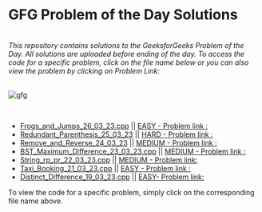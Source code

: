 # GFG Problem of the Day Solutions
<br>
<i> This repository contains solutions to the GeeksforGeeks Problem of the Day. All solutions are uploaded before ending of the day. To access the code for a specific problem, click on the file name below or you can also view the problem by clicking on Problem Link: </i>
<br><br>

![gfg](https://media.geeksforgeeks.org/img-practice/Problemofthedaynewcopy-1637640589.png)

<br>

- [Frogs_and_Jumps_26_03_23.cpp](./Frogs_and_Jumps_26_03_23.cpp) || [EASY - Problem link :](https://practice.geeksforgeeks.org/problems/5551749efa02ae36b6fdb3034a7810e84bd4c1a4/1)
- [Redundant_Parenthesis_25_03_23](./Redundant_Parenthesis_25_03_23.cpp) || [HARD - Problem link :](https://practice.geeksforgeeks.org/problems/ef5111156686a3136c6a0df8bbda17f952947e17/1)
- [Remove_and_Reverse_24_03_23](./Remove_and_Reverse_24_03_23.cpp) || [MEDIUM - Problem link :](https://practice.geeksforgeeks.org/problems/1e2f365be6114b671b915e145ec7dbcfdc432910/1)
- [BST_Maximum_Difference_23_03_23.cpp](./BST_Maximum_Difference_23_03_23.cpp) || [MEDIUM - Problem link :](https://practice.geeksforgeeks.org/problems/e841e10213ddf839d51c2909f1808632a19ae0bf/1)
- [String_rp_pr_22_03_23.cpp](./String_rp_pr_22_03_23.cpp) || [MEDIUM - Problem link:](https://practice.geeksforgeeks.org/problems/d25f415de2ff3e02134de03e17ad019d723ab2e9/1)
- [Taxi_Booking_21_03_23.cpp](./Taxi_Booking_21_03_23.cpp) || [EASY - Problem link :](https://practice.geeksforgeeks.org/problems/7995e41d167d81f14f1d4194b29ef839f52d18ba/1)
- [Distinct_Difference_19_03_23.cpp](./Distinct_Difference_19_03_23.cpp) || [ EASY- Problem link:](https://practice.geeksforgeeks.org/problems/c670bf260ea9dce6c5910dedc165aa403f6e951d/1)



To view the code for a specific problem, simply click on the corresponding file name above.
